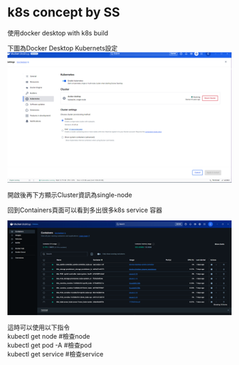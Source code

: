 k8s concept by SS 
===
使用docker desktop with k8s build

下圖為Docker Desktop Kubernets設定<br>
![docker_desktop_k8s](image\docker_desktop_k8s.png)

開啟後再下方顯示Cluster資訊為single-node

回到Containers頁面可以看到多出很多k8s service 容器

![container_k8s](image\container_k8s.png)
 
這時可以使用以下指令 <br>
kubectl get node  #檢查node <br>
kubectl get pod -A #檢查pod <br>
kubectl get service #檢查service <br>